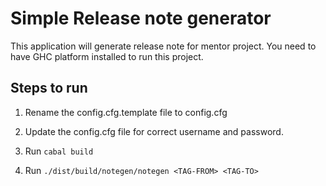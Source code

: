 # Simple Release note generator
 This application will generate release note for mentor project. 
 You need to have GHC platform installed to run this project.
 
## Steps to run
    
  1. Rename the config.cfg.template file to config.cfg
  
  2. Update the config.cfg file for correct username and password.
  
  3. Run `cabal build`
  
  4. Run `./dist/build/notegen/notegen <TAG-FROM> <TAG-TO>`